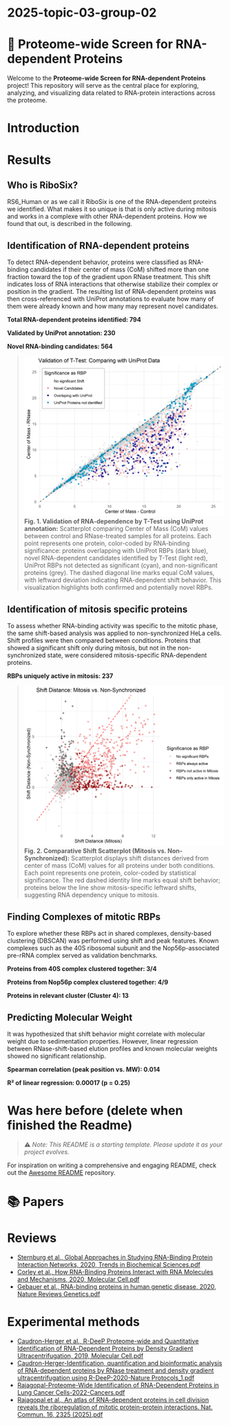 # 2025-topic-03-group-02
# 🧬 Proteome-wide Screen for RNA-dependent Proteins

Welcome to the **Proteome-wide Screen for RNA-dependent Proteins** project! This repository will serve as the central place for exploring, analyzing, and visualizing data related to RNA-protein interactions across the proteome.

# Introduction 



# Results

## Who is RiboSix?
RS6_Human or as we call it RiboSix is one of the RNA-dependent proteins we identified.
What makes it so unique is that is only active during mitosis and works in a complexe 
with other RNA-dependent proteins. How we found that out, is described in the following. 


## Identification of RNA-dependent proteins 
To detect RNA-dependent behavior, proteins were classified as RNA-binding candidates 
if their center of mass (CoM) shifted more than one fraction toward the top of 
the gradient upon RNase treatment. This shift indicates loss of RNA interactions 
that otherwise stabilize their complex or position in the gradient.
The resulting list of RNA-dependent proteins was then cross-referenced with UniProt 
annotations to evaluate how many of them were already known and how many may represent novel candidates.

**Total RNA-dependent proteins identified: 794** 

**Validated by UniProt annotation: 230**

**Novel RNA-binding candidates: 564**

> ![Validation t-Test via UniProt](Validation_TTest_UniProt.png)
**Fig. 1. Validation of RNA-dependence by T-Test using UniProt annotation:**
Scatterplot comparing Center of Mass (CoM) values between control and RNase-treated 
samples for all proteins. Each point represents one protein, color-coded by RNA-binding 
significance: proteins overlapping with UniProt RBPs (dark blue), novel RNA-dependent candidates 
identified by T-Test (light red), UniProt RBPs not detected as significant (cyan), and non-significant 
proteins (grey). The dashed diagonal line marks equal CoM values, with leftward deviation indicating 
RNA-dependent shift behavior. This visualization highlights both confirmed and potentially novel RBPs.


## Identification of mitosis specific proteins 
To assess whether RNA-binding activity was specific to the mitotic phase, the same 
shift-based analysis was applied to non-synchronized HeLa cells. Shift profiles 
were then compared between conditions. Proteins that showed a significant shift 
only during mitosis, but not in the non-synchronized state, were considered mitosis-specific 
RNA-dependent proteins. 

**RBPs uniquely active in mitosis: 237**
> ![Comparison of Shift Distances between mitosis and non-synchronized condition](Shift_Distance_Mitosis_vs_NS.png)
**Fig. 2. Comparative Shift Scatterplot (Mitosis vs. Non-Synchronized):**
Scatterplot displays shift distances derived from center of mass (CoM) 
values for all proteins under both conditions. Each point represents one protein, 
color-coded by statistical significance. The red dashed identity line marks equal 
shift behavior; proteins below the line show mitosis-specific leftward shifts, suggesting 
RNA dependency unique to mitosis.

## Finding Complexes of mitotic RBPs
To explore whether these RBPs act in shared complexes, density-based clustering 
(DBSCAN) was performed using shift and peak features. Known complexes such as the 
40S ribosomal subunit and the Nop56p-associated pre-rRNA complex served as validation benchmarks.

**Proteins from 40S complex clustered together: 3/4**

**Proteins from Nop56p complex clustered together: 4/9**

**Proteins in relevant cluster (Cluster 4): 13**

## Predicting Molecular Weight
It was hypothesized that shift behavior might correlate with molecular weight due 
to sedimentation properties. However, linear regression between RNase-shift-based 
elution profiles and known molecular weights showed no significant relationship.

**Spearman correlation (peak position vs. MW): 0.014**

**R² of linear regression: 0.00017 (p = 0.25)**










# Was here before (delete when finished the Readme)
> ⚠️ _Note: This README is a starting template. Please update it as your project evolves._
>
For inspiration on writing a comprehensive and engaging README, check out the [Awesome README](https://github.com/matiassingers/awesome-readme?tab=readme-ov-file) repository.



# 📚 Papers

# Reviews
- [Sternburg et al., Global Approaches in Studying RNA-Binding Protein Interaction Networks, 2020, Trends in Biochemical Sciences.pdf](https://github.com/user-attachments/files/19981693/Sternburg.et.al.Global.Approaches.in.Studying.RNA-Binding.Protein.Interaction.Networks.2020.Trends.in.Biochemical.Sciences.pdf)
- [Corley et al., How RNA-Binding Proteins Interact with RNA Molecules and Mechanisms, 2020, Molecular Cell.pdf](https://github.com/user-attachments/files/19981705/Corley.et.al.How.RNA-Binding.Proteins.Interact.with.RNA.Molecules.and.Mechanisms.2020.Molecular.Cell.pdf)
- [Gebauer et al., RNA-binding proteins in human genetic disease, 2020, Nature Reviews Genetics.pdf](https://github.com/user-attachments/files/19981707/Gebauer.et.al.RNA-binding.proteins.in.human.genetic.disease.2020.Nature.Reviews.Genetics.pdf)

# Experimental methods
- [Caudron-Herger et al., R-DeeP Proteome-wide and Quantitative Identification of RNA-Dependent Proteins by Density Gradient Ultracentrifugation, 2019, Molecular Cell.pdf](https://github.com/user-attachments/files/19981712/Caudron-Herger.et.al.R-DeeP.Proteome-wide.and.Quantitative.Identification.of.RNA-Dependent.Proteins.by.Density.Gradient.Ultracentrifugation.2019.Molecular.Cell.pdf)
- [Caudron-Herger-Identification, quantification and bioinformatic analysis of RNA-dependent proteins by RNase treatment and density gradient ultracentrifugation using R-DeeP-2020-Nature Protocols_1.pdf](https://github.com/user-attachments/files/19981715/Caudron-Herger-Identification.quantification.and.bioinformatic.analysis.of.RNA-dependent.proteins.by.RNase.treatment.and.density.gradient.ultracentrifugation.using.R-DeeP-2020-Nature.Protocols_1.pdf)
- [Rajagopal-Proteome-Wide Identification of RNA-Dependent Proteins in Lung Cancer Cells-2022-Cancers.pdf](https://github.com/user-attachments/files/19981723/Rajagopal-Proteome-Wide.Identification.of.RNA-Dependent.Proteins.in.Lung.Cancer.Cells-2022-Cancers.pdf)
- [Rajagopal et al., An atlas of RNA-dependent proteins in cell division reveals the riboregulation of mitotic protein-protein interactions. Nat. Commun. 16, 2325 (2025).pdf](https://github.com/user-attachments/files/19981728/Rajagopal.et.al.An.atlas.of.RNA-dependent.proteins.in.cell.division.reveals.the.riboregulation.of.mitotic.protein-protein.interactions.Nat.Commun.16.2325.2025.pdf)
